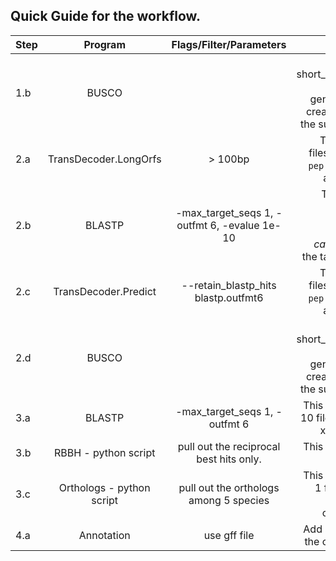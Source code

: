 ## Quick Guide for the workflow.

|Step |Program|Flags/Filter/Parameters| Notes|
|-----|:-----:|:------------:|--------:|
|1.b |BUSCO||This creates short_summary.txt. >>> Tip: Run generate_plot to create a graph of the summary. <<<|
|2.a|TransDecoder.LongOrfs| > 100bp |This creates 4 files. A `cds` file, a `pep` file, a `gff` file and a `bed` file.|
|2.b|BLASTP|-max_target_seqs 1, -outfmt 6, -evalue 1e-10| This gives the homologous sequences between _T. castaneum_ and the target species|
|2.c|TransDecoder.Predict| --retain_blastp_hits blastp.outfmt6 |This creates 4 files. A `cds` file, a `pep` file, a `gff` file and a `bed` file.|
|2.d|BUSCO||This creates short_summary.txt. >>> Tip: Run generate_plot to create a graph of the summary. <<<|
|3.a|BLASTP|-max_target_seqs 1, -outfmt 6|This would create 10 files. 5 species x 2 ways = 10|
|3.b|RBBH - python script|pull out the reciprocal best hits only.| This would create 5 files.|
|3.c|Orthologs - python script|pull out the orthologs among 5 species|This would create 1 file and let us call this the orthologs file.|
|4.a|Annotation|use gff file|Add annotation to the orthologs file.|
